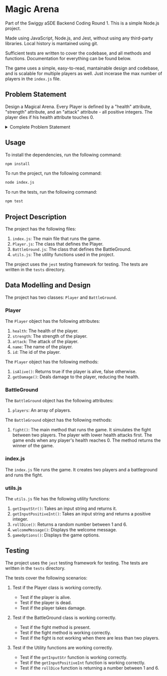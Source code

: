 # Magic Arena

Part of the Swiggy aSDE Backend Coding Round 1. This is a simple Node.js project. 

Made using JavaScript, Node.js, and Jest, without using any third-party libraries. Local history is mantained using git. 

Sufficient tests are written to cover the codebase, and all methods and functions. Documentation for everything can be found below.

The game uses a simple, easy-to-read, mantainable design and codebase, and is scalable for multiple players as well. Just incerase the max number of players in the `index.js` file. 

## Problem Statement
Design a Magical Arena. Every Player is defined by a "health" attribute, "strength" attribute, and an "attack" attribute - all positive integers. The player dies if his health attribute touches 0.

<details>
    <summary>Complete Problem Statement</summary>

    ## Detailed Problem Statement

    Design a Magical Arena. Every Player is defined by a "health" attribute, "strength" attribute, and an "attack" attribute - all positive integers. The player dies if his health attribute touches 0. 

    1. Any two players can fight a match in the arena. Players attack in turns. The attacking player rolls the attacking dice, and the defending player rolls the defending dice. The "attack" value multiplied by the outcome of the attacking dice roll is the damage created by the attacker. The defender's "strength" value, multiplied by the outcome of the defending dice, is the damage defended by the defender. Whatever damage created by the attacker which is in excess of the damage defended by the defender will reduce the "health" of the defender. The game ends when any player's health reaches 0.

    2. Player with lower health attacks first at the start of a match. 

    3. Assume two players: 
        - Player A: 50 health, 5 strength, 10 attack
        - Player B: 100 health, 10 strength, and 5 attack

        Attacking die and Defending die are both 6-sided die with values ranging from 1 to 6.

        Player A attacks and rolls die. Die roll: 5. Player B defends and rolls die. Die roll: 2.

        Attack damage is 5 * 10 = 50; Defending strength = 10 * 2 = 20; Player B health reduced by 30 to 70.

        Player B attacks and rolls die. Die roll: 4. Player A defends and rolls die. Die Roll: 3.

        Attack damage is 4 * 5 = 20; Defending strength = 5 * 3 = 15; Player A health reduced by 5 to 45.

        And so on.
</details>

## Usage

To install the dependencies, run the following command:
```bash
npm install
```

To run the project, run the following command:
```bash
node index.js
```

To run the tests, run the following command:
```bash
npm test
```

## Project Description

The project has the following files:
1. `index.js`: The main file that runs the game.
2. `Player.js`: The class that defines the Player.
3. `BattleGround.js`: The class that defines the BattleGround.
4. `utils.js`: The utility functions used in the project.

The project uses the `jest` testing framework for testing. The tests are written in the `tests` directory.

## Data Modelling and Design

The project has two classes: `Player` and `BattleGround`.

### Player

The `Player` object has the following attributes:
1. `health`: The health of the player.
2. `strength`: The strength of the player.
3. `attack`: The attack of the player.
4. `name`: The name of the player.
5. `id`: The id of the player.

The `Player` object has the following methods:
1. `isAlive()`: Returns true if the player is alive, false otherwise.
2. `getDamage()`: Deals damage to the player, reducing the health.

### BattleGround

The `BattleGround` object has the following attributes:
1. `players`: An array of players.

The `BattleGround` object has the following methods:
1. `fight()`: The main method that runs the game. It simulates the fight between two players. The player with lower health attacks first. The game ends when any player's health reaches 0. The method returns the winner of the game.

### index.js

The `index.js` file runs the game. It creates two players and a battleground and runs the fight.

### utils.js

The `utils.js` file has the following utility functions:
1. `getInputStr()`: Takes an input string and returns it.
2. `getInputPositiveInt()`: Takes an input string and returns a positive integer.
3. `rollDice()`: Returns a random number between 1 and 6.
4. `welcomeMessage()`: Displays the welcome message.
5. `gameOptions()`: Displays the game options.


## Testing

The project uses the `jest` testing framework for testing. The tests are written in the `tests` directory.

The tests cover the following scenarios:
1. Test if the Player class is working correctly.
    - Test if the player is alive.
    - Test if the player is dead.
    - Test if the player takes damage.

2. Test if the BattleGround class is working correctly.
    - Test if the fight method is present.
    - Test if the fight method is working correctly.
    - Test if the fight is not working when there are less than two players.

3. Test if the Utility functions are working correctly.
    - Test if the `getInputStr` function is working correctly.
    - Test if the `getInputPositiveInt` function is working correctly.
    - Test if the `rollDice` function is returning a number between 1 and 6.
    


